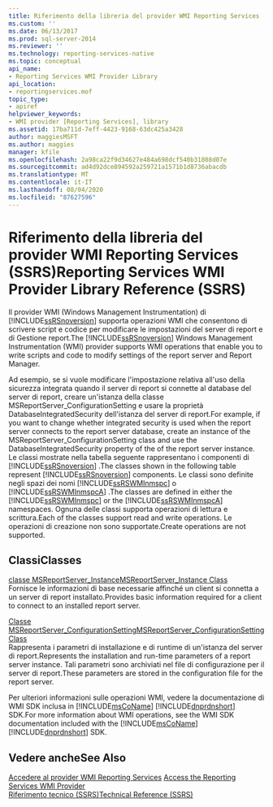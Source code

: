 ```yaml
---
title: Riferimento della libreria del provider WMI Reporting Services (SSRS) | Microsoft Docs
ms.custom: ''
ms.date: 06/13/2017
ms.prod: sql-server-2014
ms.reviewer: ''
ms.technology: reporting-services-native
ms.topic: conceptual
api_name:
- Reporting Services WMI Provider Library
api_location:
- reportingservices.mof
topic_type:
- apiref
helpviewer_keywords:
- WMI provider [Reporting Services], library
ms.assetid: 17ba711d-7eff-4423-9168-63dc425a3428
author: maggiesMSFT
ms.author: maggies
manager: kfile
ms.openlocfilehash: 2a98ca22f9d34627e484a698dcf540b31808d07e
ms.sourcegitcommit: ad4d92dce894592a259721a1571b1d8736abacdb
ms.translationtype: MT
ms.contentlocale: it-IT
ms.lasthandoff: 08/04/2020
ms.locfileid: "87627596"
---
```

# <a name="reporting-services-wmi-provider-library-reference-ssrs"></a><span data-ttu-id="d61ad-102">Riferimento della libreria del provider WMI Reporting Services (SSRS)</span><span class="sxs-lookup"><span data-stu-id="d61ad-102">Reporting Services WMI Provider Library Reference (SSRS)</span></span>
  <span data-ttu-id="d61ad-103">Il provider WMI (Windows Management Instrumentation) di [!INCLUDE[ssRSnoversion](../../includes/ssrsnoversion-md.md)] supporta operazioni WMI che consentono di scrivere script e codice per modificare le impostazioni del server di report e di Gestione report.</span><span class="sxs-lookup"><span data-stu-id="d61ad-103">The [!INCLUDE[ssRSnoversion](../../includes/ssrsnoversion-md.md)] Windows Management Instrumentation (WMI) provider supports WMI operations that enable you to write scripts and code to modify settings of the report server and Report Manager.</span></span>  
  
 <span data-ttu-id="d61ad-104">Ad esempio, se si vuole modificare l'impostazione relativa all'uso della sicurezza integrata quando il server di report si connette al database del server di report, creare un'istanza della classe MSReportServer_ConfigurationSetting e usare la proprietà DatabaseIntegratedSecurity dell'istanza del server di report.</span><span class="sxs-lookup"><span data-stu-id="d61ad-104">For example, if you want to change whether integrated security is used when the report server connects to the report server database, create an instance of the MSReportServer_ConfigurationSetting class and use the DatabaseIntegratedSecurity property of the of the report server instance.</span></span> <span data-ttu-id="d61ad-105">Le classi mostrate nella tabella seguente rappresentano i componenti di [!INCLUDE[ssRSnoversion](../../includes/ssrsnoversion-md.md)] .</span><span class="sxs-lookup"><span data-stu-id="d61ad-105">The classes shown in the following table represent [!INCLUDE[ssRSnoversion](../../includes/ssrsnoversion-md.md)] components.</span></span> <span data-ttu-id="d61ad-106">Le classi sono definite negli spazi dei nomi [!INCLUDE[ssRSWMInmspc](../../includes/ssrswminmspc-md.md)] o [!INCLUDE[ssRSWMInmspcA](../../includes/ssrswminmspca-md.md)] .</span><span class="sxs-lookup"><span data-stu-id="d61ad-106">The classes are defined in either the [!INCLUDE[ssRSWMInmspc](../../includes/ssrswminmspc-md.md)] or the [!INCLUDE[ssRSWMInmspcA](../../includes/ssrswminmspca-md.md)] namespaces.</span></span> <span data-ttu-id="d61ad-107">Ognuna delle classi supporta operazioni di lettura e scrittura.</span><span class="sxs-lookup"><span data-stu-id="d61ad-107">Each of the classes support read and write operations.</span></span> <span data-ttu-id="d61ad-108">Le operazioni di creazione non sono supportate.</span><span class="sxs-lookup"><span data-stu-id="d61ad-108">Create operations are not supported.</span></span>  
  
## <a name="classes"></a><span data-ttu-id="d61ad-109">Classi</span><span class="sxs-lookup"><span data-stu-id="d61ad-109">Classes</span></span>  
 [<span data-ttu-id="d61ad-110">classe MSReportServer_Instance</span><span class="sxs-lookup"><span data-stu-id="d61ad-110">MSReportServer_Instance Class</span></span>](msreportserver-instance-class.md)  
 <span data-ttu-id="d61ad-111">Fornisce le informazioni di base necessarie affinché un client si connetta a un server di report installato.</span><span class="sxs-lookup"><span data-stu-id="d61ad-111">Provides basic information required for a client to connect to an installed report server.</span></span>  
  
 [<span data-ttu-id="d61ad-112">Classe MSReportServer_ConfigurationSetting</span><span class="sxs-lookup"><span data-stu-id="d61ad-112">MSReportServer_ConfigurationSetting Class</span></span>](msreportserver-configurationsetting-class.md)  
 <span data-ttu-id="d61ad-113">Rappresenta i parametri di installazione e di runtime di un'istanza del server di report.</span><span class="sxs-lookup"><span data-stu-id="d61ad-113">Represents the installation and run-time parameters of a report server instance.</span></span> <span data-ttu-id="d61ad-114">Tali parametri sono archiviati nel file di configurazione per il server di report.</span><span class="sxs-lookup"><span data-stu-id="d61ad-114">These parameters are stored in the configuration file for the report server.</span></span>  
  
 <span data-ttu-id="d61ad-115">Per ulteriori informazioni sulle operazioni WMI, vedere la documentazione di WMI SDK inclusa in [!INCLUDE[msCoName](../../includes/msconame-md.md)] [!INCLUDE[dnprdnshort](../../includes/dnprdnshort-md.md)] SDK.</span><span class="sxs-lookup"><span data-stu-id="d61ad-115">For more information about WMI operations, see the WMI SDK documentation included with the [!INCLUDE[msCoName](../../includes/msconame-md.md)] [!INCLUDE[dnprdnshort](../../includes/dnprdnshort-md.md)] SDK.</span></span>  
  
## <a name="see-also"></a><span data-ttu-id="d61ad-116">Vedere anche</span><span class="sxs-lookup"><span data-stu-id="d61ad-116">See Also</span></span>  
 <span data-ttu-id="d61ad-117">[Accedere al provider WMI Reporting Services](../tools/access-the-reporting-services-wmi-provider.md) </span><span class="sxs-lookup"><span data-stu-id="d61ad-117">[Access the Reporting Services WMI Provider](../tools/access-the-reporting-services-wmi-provider.md) </span></span>  
 [<span data-ttu-id="d61ad-118">Riferimento tecnico &#40;SSRS&#41;</span><span class="sxs-lookup"><span data-stu-id="d61ad-118">Technical Reference &#40;SSRS&#41;</span></span>](../technical-reference-ssrs.md)  
  
  
